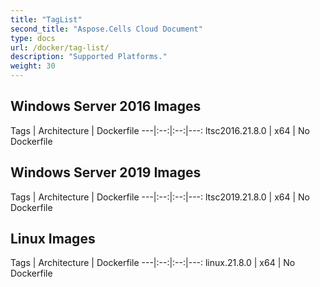 ```yaml
---
title: "TagList"
second_title: "Aspose.Cells Cloud Document"
type: docs
url: /docker/tag-list/
description: "Supported Platforms."
weight: 30
---
```


## Windows Server 2016 Images ##

Tags |	Architecture | Dockerfile 
---|:--:|:--:|---:
ltsc2016.21.8.0 | x64   | No Dockerfile


## Windows Server 2019 Images ##

Tags |	Architecture | Dockerfile 
---|:--:|:--:|---:
ltsc2019.21.8.0 | x64   | No Dockerfile


## Linux Images ##

Tags |	Architecture | Dockerfile 
---|:--:|:--:|---:
linux.21.8.0 | x64   | No Dockerfile
